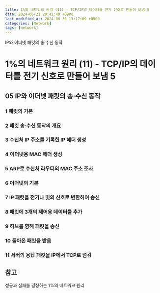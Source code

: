 ```yaml
---
title: 1%의 네트워크 원리 (11) - TCP/IP의 데이터를 전기 신호로 만들어 보냄 5
date: 2024-06-21 20:42:40 +0900
last_modified_at: 2024-06-30 13:17:09 +0900
categories: [Network]
tags: [network]
---
```


IP와 이더넷 패킷의 송·수신 동작

# 1%의 네트워크 원리 (11) - TCP/IP의 데이터를 전기 신호로 만들어 보냄 5

## 05 IP와 이더넷 패킷의 송·수신 동작

### 1 패킷의 기본

### 2 패킷 송·수신 동작의 개요

### 3 수신처 IP 주소를 기록한 IP 헤더 생성

### 4 이더넷용 MAC 헤더 생성

### 5 ARP로 수신처 라우터의 MAC 주소 조사

### 6 이더넷의 기본

### 7 IP 패킷을 전기나 빛의 신호로 변환하여 송신

### 8 패킷에 3개의 제어용 데이터를 추가

### 9 허브를 향해 패킷을 송신

### 10 돌아온 패킷을 받음

### 11 서버의 응답 패킷을 IP에서 TCP로 넘김

## 참고

성공과 실패를 결정하는 1%의 네트워크 원리
